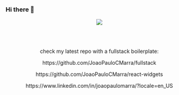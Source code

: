 ### Hi there 🦾

<p align="center">
  <img src="https://github-readme-stats.vercel.app/api/?username=joaopaulocmarra&show_icons=true&title_color=ddd&icon_color=00FFFF&text_color=fff&bg_color=121212">
</p>


<br /><br />
<p align="center">
  check my latest repo with a fullstack boilerplate:
</p>
<p align="center">
  https://github.com/JoaoPauloCMarra/fullstack
</p>
<p align="center">
  https://github.com/JoaoPauloCMarra/react-widgets
</p>
<p align="center">
  https://www.linkedin.com/in/joaopaulomarra/?locale=en_US
</p>
<br /><br /><br />
